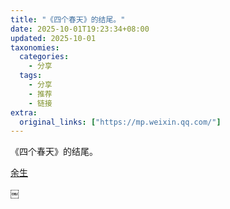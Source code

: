 ```yaml
---
title: "《四个春天》的结尾。"
date: 2025-10-01T19:23:34+08:00
updated: 2025-10-01
taxonomies:
  categories:
    - 分享
  tags:
    - 分享
    - 推荐
    - 链接
extra:
  original_links: ["https://mp.weixin.qq.com/"]
---
```


《四个春天》的结尾。

 [余生](https://mp.weixin.qq.com/s/TGE7jBzu4Kj5kz-RHtiQUQ)

￼
